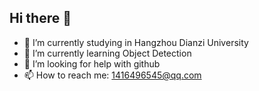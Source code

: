 ## Hi there 👋

- 🔭 I’m currently studying in Hangzhou Dianzi University
- 🌱 I’m currently learning Object Detection
- 🤔 I’m looking for help with github
- 📫 How to reach me: 1416496545@qq.com


